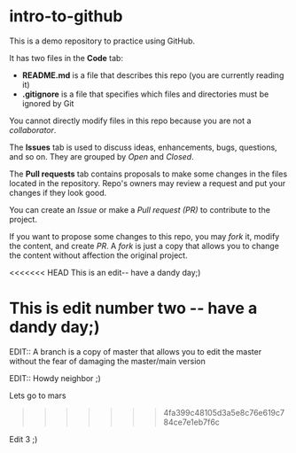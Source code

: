 # intro-to-github
This is a demo repository to practice using GitHub.

It has two files in the **Code** tab:
- **README.md** is a file that describes this repo (you are currently reading it)
- **.gitignore** is a file that specifies which files and directories must be ignored by Git

You cannot directly modify files in this repo because you are not a *collaborator*.

The **Issues** tab is used to discuss ideas, enhancements, bugs, questions, and so on. They are grouped by *Open* and *Closed*.

The **Pull requests** tab contains proposals to make some changes in the files located in the repository. Repo's owners may review a request and put your changes if they look good.

You can create an *Issue* or make a *Pull request (PR)* to contribute to the project.

If you want to propose some changes to this repo, you may *fork* it, modify the content, and create *PR*. A *fork* is just a copy that allows you to change the content without affection the original project.

<<<<<<< HEAD
This is an edit-- have a dandy day;)



This is edit number two -- have a dandy day;)
=======
EDIT:: A branch is a copy of master that allows you to edit the master without the fear of damaging the master/main version

EDIT:: Howdy neighbor ;)

Lets go to mars
>>>>>>> 4fa399c48105d3a5e8c76e619c784ce7e1eb7f6c



Edit 3 ;)
